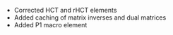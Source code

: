 - Corrected HCT and rHCT elements
- Added caching of matrix inverses and dual matrices
- Added P1 macro element
